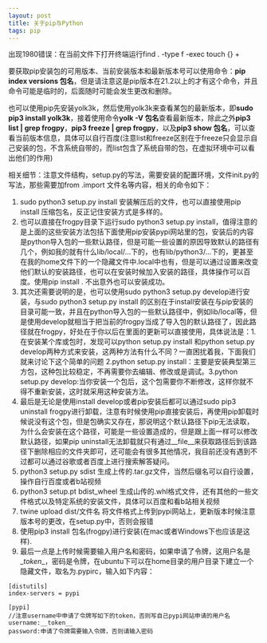 ```yaml
---
layout: post
title: 关于pip与Python
tags: pip
---
```


出现1980错误：在当前文件下打开终端运行find . -type f -exec touch {} +

要获取pip安装包的可用版本、当前安装版本和最新版本号可以使用命令：**pip index versions 包名**，但是请注意这是pip版本在21.2以上的才有这个命令，并且命令可能是临时的，后面随时可能会发生更改和删除。

也可以使用pip先安装yolk3k，然后使用yolk3k来查看某包的最新版本，即**sudo pip3 install yolk3k**，接着使用命令**yolk -V 包名**查看最新版本，除此之外**pip3 list | grep frogpy**，**pip3 freeze | grep frogpy**，以及**pip3 show 包名**，可以查看当前版本信息，具体可以自行百度(注意list和freeze区别在于freeze只会显示自己安装的包，不含系统自带的，而list包含了系统自带的包，在虚拟环境中可以看出他们的作用)

相关细节：注意文件结构，setup.py的写法，需要安装的配置环境，文件init.py的写法，那些需要加from .import 文件名等内容，相关的命令如下：

1. sudo python3 setup.py install 安装解压后的文件，也可以直接使用pip install 压缩包名，反正记住安装方式是多样的。
2. 也可以直接在frogpy目录下运行sudo python3 setup.py install，值得注意的是上面的这些安装方法包括下面使用pip安装pypi网站里的包，安装后的内容是python导入包的一些默认路径，但是可能一些设置的原因导致默认的路径有几个，例如我的就有什么lib/local/...下的，也有lib/python3/...下的，更甚至在我的home文件下的一个隐藏文件中.local中也有，但是可以通过设置来改变他们默认的安装路径，也可以在安装时候加入安装的路径，具体操作可以百度。使用pip install . 不出意外也可以安装成功。
3. 其次还需要说明的是，也可以使用sudo python3 setup.py develop进行安装，与sudo python3 setup.py install 的区别在于install安装在与pip安装的目录可能一致，并且在python导入包的一些默认路径中，例如lib/local等，但是使用develop就相当于把当前的frogpy当成了导入包的默认路径了，因此路径就在frogpy，好处在于你以后在里面的更新可以直接使用，具体说法是：1.在安装某个库或包时，发现可以python setup.py install 和python setup.py develop两种方式来安装，这两种方法有什么不同？一直困扰着我，下面我们就来讨论下这个简单的问题 2.python setup.py install：主要是安装典型第三方包，这种包比较稳定，不再需要你去编辑、修改或是调试。3.python setup.py develop:当你安装一个包后，这个包需要你不断修改，这样你就不得不重新安装，这时就采用这种安装方法。
4. 最后是无论是使用install develop或者pip安装后都可以通过sudo pip3 uninstall frogpy进行卸载，注意有时候使用pip直接安装后，再使用pip卸载时候说没有这个包，但是包确实又存在，那说明这个默认路径下pip无法读取，为什么会安装在这个路径，可能是一些设置造成的，但是跟上面一样可以修改默认路径，如果pip uninstall无法卸载就只有通过\__file__来获取路径后到该路径下删除相应的文件夹即可，还可能会有很多其他情况，我目前还没有遇到不过都可以通过谷歌或者百度上进行搜索解答疑问。
5. python3 setup.py sdist 生成上传的.tar.gz文件，当然后缀名可以自行设置，操作自行百度或者b站视频
6. python3 setup.pt bdist_wheel 生成山传的.whl格式文件，还有其他的一些文件格式以及特定系统的安装文件，具体可以百度和看b站相关视频
7. twine upload dist/文件名 将文件格式上传到pypi网站上，更新版本时候注意版本号的更改，在setup.py中，否则会报错
8. 使用pip3 install 包名(frogpy)进行安装(在mac或者Windows下也应该是这样).
9. 最后一点是上传时候需要输入用户名和密码，如果申请了令牌，这用户名是\__token__，密码是令牌，在ubuntu下可以在home目录的用户目录下建立一个隐藏文件，取名为.pypirc，输入如下内容：

```
[distutils]
index-servers = pypi
 
[pypi]
//注意username中申请了令牌写如下的token，否则写自己pypi网站申请的用户名
username:__token__
password:申请了令牌需要输入令牌，否则请输入密码
```


